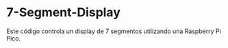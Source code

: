 # 7-Segment-Display
Este código controla un display de 7 segmentos utilizando una Raspberry Pi Pico.
